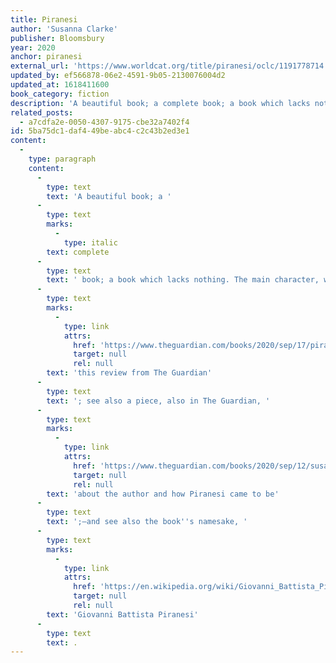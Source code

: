 ```yaml
---
title: Piranesi
author: 'Susanna Clarke'
publisher: Bloomsbury
year: 2020
anchor: piranesi
external_url: 'https://www.worldcat.org/title/piranesi/oclc/1191778714'
updated_by: ef566878-06e2-4591-9b05-2130076004d2
updated_at: 1618411600
book_category: fiction
description: 'A beautiful book; a complete book; a book which lacks nothing.'
related_posts:
  - a7cdfa2e-0050-4307-9175-cbe32a7402f4
id: 5ba75dc1-daf4-49be-abc4-c2c43b2ed3e1
content:
  -
    type: paragraph
    content:
      -
        type: text
        text: 'A beautiful book; a '
      -
        type: text
        marks:
          -
            type: italic
        text: complete
      -
        type: text
        text: ' book; a book which lacks nothing. The main character, whose name the book bears as its title, has such love for his world, and finds himself to be at home in it and loved by it; it is very wonderful; ah, but strange things come to pass! I myself can add nothing to '
      -
        type: text
        marks:
          -
            type: link
            attrs:
              href: 'https://www.theguardian.com/books/2020/sep/17/piranesi-by-susanna-clarke-review-an-elegant-study-in-solitude'
              target: null
              rel: null
        text: 'this review from The Guardian'
      -
        type: text
        text: '; see also a piece, also in The Guardian, '
      -
        type: text
        marks:
          -
            type: link
            attrs:
              href: 'https://www.theguardian.com/books/2020/sep/12/susanna-clarke-i-was-cut-off-from-the-world-bound-in-one-place-by-illness'
              target: null
              rel: null
        text: 'about the author and how Piranesi came to be'
      -
        type: text
        text: ';—and see also the book''s namesake, '
      -
        type: text
        marks:
          -
            type: link
            attrs:
              href: 'https://en.wikipedia.org/wiki/Giovanni_Battista_Piranesi'
              target: null
              rel: null
        text: 'Giovanni Battista Piranesi'
      -
        type: text
        text: .
---
```


